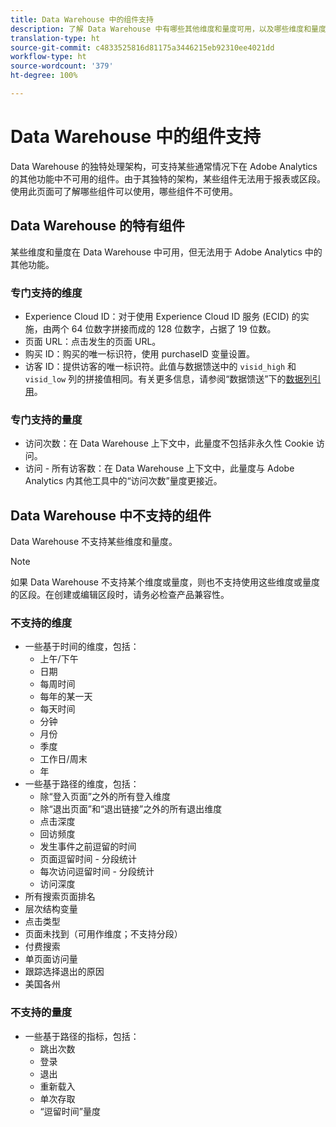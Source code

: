 ```yaml
---
title: Data Warehouse 中的组件支持
description: 了解 Data Warehouse 中有哪些其他维度和量度可用，以及哪些维度和量度不受支持。
translation-type: ht
source-git-commit: c4833525816d81175a3446215eb92310ee4021dd
workflow-type: ht
source-wordcount: '379'
ht-degree: 100%

---
```



# Data Warehouse 中的组件支持

Data Warehouse 的独特处理架构，可支持某些通常情况下在 Adobe Analytics 的其他功能中不可用的组件。由于其独特的架构，某些组件无法用于报表或区段。使用此页面可了解哪些组件可以使用，哪些组件不可使用。

## Data Warehouse 的特有组件

某些维度和量度在 Data Warehouse 中可用，但无法用于 Adobe Analytics 中的其他功能。

### 专门支持的维度

* Experience Cloud ID：对于使用 Experience Cloud ID 服务 (ECID) 的实施，由两个 64 位数字拼接而成的 128 位数字，占据了 19 位数。
* 页面 URL：点击发生的页面 URL。
* 购买 ID：购买的唯一标识符，使用 purchaseID 变量设置。
* 访客 ID：提供访客的唯一标识符。此值与数据馈送中的 `visid_high` 和 `visid_low` 列的拼接值相同。有关更多信息，请参阅“数据馈送”下的[数据列引用](../analytics-data-feed/c-df-contents/datafeeds-reference.md)。

### 专门支持的量度

* 访问次数：在 Data Warehouse 上下文中，此量度不包括非永久性 Cookie 访问。
* 访问 - 所有访客数：在 Data Warehouse 上下文中，此量度与 Adobe Analytics 内其他工具中的“访问次数”量度更接近。

## Data Warehouse 中不支持的组件

Data Warehouse 不支持某些维度和量度。

>[!NOTE]
>
>如果 Data Warehouse 不支持某个维度或量度，则也不支持使用这些维度或量度的区段。在创建或编辑区段时，请务必检查产品兼容性。

### 不支持的维度

* 一些基于时间的维度，包括：
   * 上午/下午
   * 日期
   * 每周时间
   * 每年的某一天
   * 每天时间
   * 分钟
   * 月份
   * 季度
   * 工作日/周末
   * 年
* 一些基于路径的维度，包括：
   * 除“登入页面”之外的所有登入维度
   * 除“退出页面”和“退出链接”之外的所有退出维度
   * 点击深度
   * 回访频度
   * 发生事件之前逗留的时间
   * 页面逗留时间 - 分段统计
   * 每次访问逗留时间 - 分段统计
   * 访问深度
* 所有搜索页面排名
* 层次结构变量
* 点击类型
* 页面未找到（可用作维度；不支持分段）
* 付费搜索
* 单页面访问量
* 跟踪选择退出的原因
* 美国各州

### 不支持的量度

* 一些基于路径的指标，包括：
   * 跳出次数
   * 登录
   * 退出
   * 重新载入
   * 单次存取
   * “逗留时间”量度
